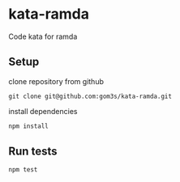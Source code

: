# kata-ramda

Code kata for ramda

## Setup

clone repository from github

```
git clone git@github.com:gom3s/kata-ramda.git
```

install dependencies

```bash
npm install
```

## Run tests

```bash
npm test
```
